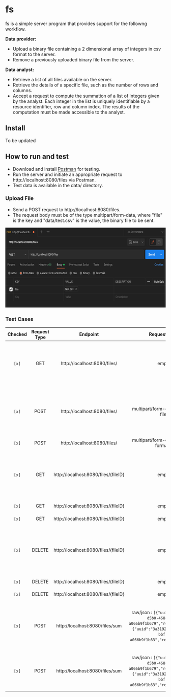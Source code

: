 # fs

fs is a simple server program that provides support for the followng workflow.

**Data provider:**

- Upload a binary file containing a 2 dimensional array of integers in csv format to the server.
- Remove a previously uploaded binary file from the server.

**Data analyst:**

- Retrieve a list of all files available on the server.
- Retrieve the details of a specific file, such as the number of rows and columns.
- Accept a request to compute the summation of a list of integers given by the analyst. Each integer in the list is uniquely identifiable by a resource identifier, row and column index. The results of the computation must be made accessible to the analyst.

## Install

To be updated

## How to run and test

- Download and install [Postman](https://www.postman.com/downloads/) for testing.
- Run the server and initiate an appropriate request to http://localhost:8080/files via Postman.
- Test data is available in the data/ directory.

### Upload File

- Send a POST request to http://localhost:8080/files.
- The request body must be of the type multipart/form-data, where "file" is the key and "data/test.csv" is the value, the binary file to be sent.

<img src="./data/Uploading.png"  width="600" height="250">

### Test Cases

| Checked | Request Type |               Endpoint               |                                                                 Request Body                                                                  | Status Code |                                                         Response Body                                                         | Remarks                                                                                                                         |
| :-----: | :----------: | :----------------------------------: | :-------------------------------------------------------------------------------------------------------------------------------------------: | :---------: | :---------------------------------------------------------------------------------------------------------------------------: | ------------------------------------------------------------------------------------------------------------------------------- |
|  `[x]`  |     GET      |     http://localhost:8080/files/     |                                                                     empty                                                                     |     200     |  `{"files":[{"id": "cb6a5e12-d582-46df-94d8-97e3cfa64006", "name": "test.csv","size": "30.4 kB","rows": 100,"cols": 104}]}`   | if no files are present, files will be an empty array                                                                           |
|  `[x]`  |     POST     |     http://localhost:8080/files/     |                                                     multipart/form-data (with .csv file)                                                      |     200     | `{"files": {"id": "311ed6fe-0374-4bb5-9d4e-1b3166189a81", "name": "test.csv", "size": "30.4 kB", "rows": 100, "cols": 104 }}` |                                                                                                                                 |
|  `[x]`  |     POST     |     http://localhost:8080/files/     |                                                   multipart/form-data (other file formats)                                                    |   400/500   |                                             `{"error": "unable to process file"}`                                             |                                                                                                                                 |
|  `[x]`  |     GET      | http://localhost:8080/files/{fileID} |                                                                     empty                                                                     |     200     | `{"files": {"id": "311ed6fe-0374-4bb5-9d4e-1b3166189a81", "name": "test.csv", "size": "30.4 kB", "rows": 100, "cols": 104 }}` |                                                                                                                                 |
|  `[x]`  |     GET      | http://localhost:8080/files/{fileID} |                                                                     empty                                                                     |     400     |                                                  `{"error": "invalid uuid}`                                                   |                                                                                                                                 |
|  `[x]`  |     GET      | http://localhost:8080/files/{fileID} |                                                                     empty                                                                     |     404     |                                                 `{"error": "file not found"}`                                                 |                                                                                                                                 |
|  `[x]`  |    DELETE    | http://localhost:8080/files/{fileID} |                                                                     empty                                                                     |     200     | `{"files": {"id": "311ed6fe-0374-4bb5-9d4e-1b3166189a81", "name": "test.csv", "size": "30.4 kB", "rows": 100, "cols": 104 }}` |                                                                                                                                 |
|  `[x]`  |    DELETE    | http://localhost:8080/files/{fileID} |                                                                     empty                                                                     |     400     |                                                  `{"error": "invalid uuid}`                                                   |                                                                                                                                 |
|  `[x]`  |    DELETE    | http://localhost:8080/files/{fileID} |                                                                     empty                                                                     |     404     |                                                 `{"error": "file not found"}`                                                 |                                                                                                                                 |
|  `[x]`  |     POST     |   http://localhost:8080/files/sum    | raw/json : `[{"uuid":"3a3192fd-d5b0-468a-bbf1-a066b9f1b679","row":1,"col":2},{"uuid":"3a3192fd-d5b0-468a-bbf1-a066b9f1b63","row":4,"col":5}]` |     200     |                                                         `{"sum": 10}`                                                         | `{uuid,row,col}` represents a value from cell(row,col) in the file with fileID=uuid. Note that row, col are zero-based indices. |
|  `[x]`  |     POST     |   http://localhost:8080/files/sum    | raw/json : `[{"uuid":"3a3192fd-d5b0-468a-bbf1-a066b9f1b679","row":1,"col":2},{"uuid":"3a3192fd-d5b0-468a-bbf1-a066b9f1b63","row":4,"col":5}]` |     400     |                                                             `{}`                                                              | Invalid `{uuid,row,col}` specified in request body or wrong request content type                                                |
